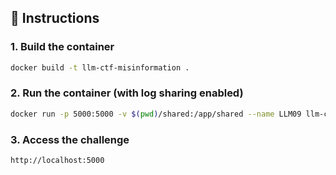 ## 🚀 Instructions

### 1. Build the container

```bash
docker build -t llm-ctf-misinformation .
```

### 2. Run the container (with log sharing enabled)

```bash
docker run -p 5000:5000 -v $(pwd)/shared:/app/shared --name LLM09 llm-ctf-misinformation
```

### 3. Access the challenge

```bash
http://localhost:5000
```
